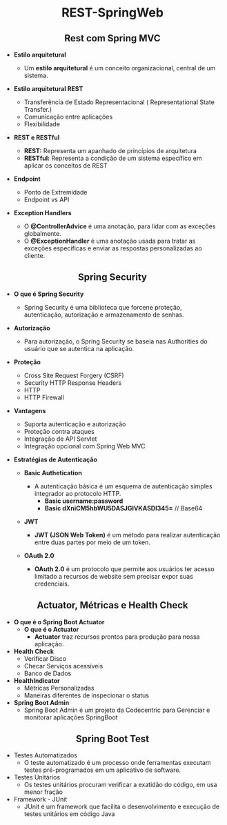 <h1 style="text-align:center;">REST-SpringWeb</h1>

<h2 style="text-align:center;">Rest com Spring MVC</h2>

- <b>Estilo arquitetural </b>
  - Um <b>estilo arquitetural</b> é um conceito organizacional, central de um sistema.
- <b>Estilo arquitetural REST</b>
  - Transferência de Estado Representacional ( Representational State Transfer.)
  - Comunicação entre aplicações 
  - Flexibilidade

- <b>REST e RESTful</b> 
  - <b>REST:</b> Representa um apanhado de princípios de arquitetura
  - <b>RESTful:</b> Representa a condição de um sistema específico em aplicar os conceitos de REST
- <b>Endpoint</b>
  - Ponto de Extremidade
  - Endpoint vs API
- <b>Exception Handlers</b>
  - O <b>@ControllerAdvice</b> é uma anotação, para lidar com as exceções globalmente.
  - O <b>@ExceptionHandler</b> é uma anotação usada para tratar as exceções específicas e enviar as respostas personalizadas ao cliente.

<h2 style="text-align:center;" >Spring Security</h2>

- <b>O que é Spring Security</b>

  - Spring Security é uma biblioteca que forcene proteção, autenticação, autorização e armazenamento de senhas.

  

- <b>Autorização</b>

  - Para autorização, o Spring Security se baseia nas Authorities do usuário que se autentica na aplicação.

  

- <b>Proteção</b>

  - Cross Site Request Forgery (CSRF)
  - Security HTTP Response Headers 
  - HTTP
  - HTTP Firewall

  

- <b>Vantagens</b>

  - Suporta autenticação e autorização
  - Proteção contra ataques 
  - Integração de API Servlet
  - Integração opcional com Spring Web MVC 

  

- <b>Estratégias de Autenticação</b>

  - <b>Basic Authetication</b>

    - A autenticação básica é um esquema de autenticação simples integrador ao protocolo HTTP.	
      - <b>Basic username:password</b>
      - <b>Basic dXniCM5hbWU5DASJGIVKASDI345=</b> // Base64

  - <b>JWT</b>

    - <b>JWT (JSON Web Token)</b> é um método para realizar autenticação entre duas partes por meio de um token.

    

  - <b>OAuth 2.0</b>

    - <b>OAuth 2.0</b> é um protocolo que permite aos usuários ter acesso limitado a recursos de website sem precisar expor suas credenciais.

    

     

<h2 style="text-align:center;" >Actuator, Métricas e Health Check</h2>

- <b>O que é o Spring Boot Actuator</b>
  - <b>O que é o Actuator</b> 
    - <b>Actuator</b> traz recursos prontos para produção para nossa aplicação.
- <b>Health Check</b>
  - Verificar Disco
  - Checar Serviços acessíveis 
  - Banco de Dados
- <b>HealthIndicator</b>
  - Métricas Personalizadas 
  - Maneiras diferentes de inspecionar o status
- <b>Spring Boot Admin</b>
  - Spring Boot Admin é um projeto da Codecentric para Gerenciar e monitorar aplicações SpringBoot

<h2 style="text-align:center;">Spring Boot Test</h2>

- Testes Automatizados 
  - O teste automatizado é um processo onde  ferramentas executam testes pré-programados em um aplicativo de software.
- Testes Unitários 
  - Os testes unitários procuram verificar a exatidão do código, em usa menor fração
- Framework - JUnit
  - JUnit é um framework que facilita o desenvolvimento e execução de testes unitários em código Java
